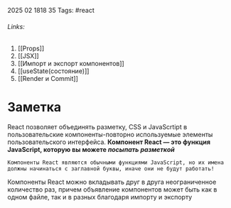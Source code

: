 2025 02 1818 35
Tags: #react 
###### Links: 
1) [[Props]]
2) [[JSX]] 
3) [[Импорт и экспорт компонентов]] 
4) [[useState(состояние)]]
5) [[Render и Commit]]
# Заметка

React позволяет объединять  разметку, CSS и JavaScrtipt в пользовательские компоненты-повторно используемые элементы пользовательского интерфейса.
**Компонент React — это функция JavaScript, которую вы можете _посыпать разметкой_**
```
Компоненты React являются обычными функциями JavaScript, но их имена должны начинаться с заглавной буквы, иначе они не будут работать!
```
Компоненты React можно вкладывать друг в друга неограниченное количество раз, причем объявление компонентов может быть как в одном файле, так и в разных благодаря импорту и экспорту